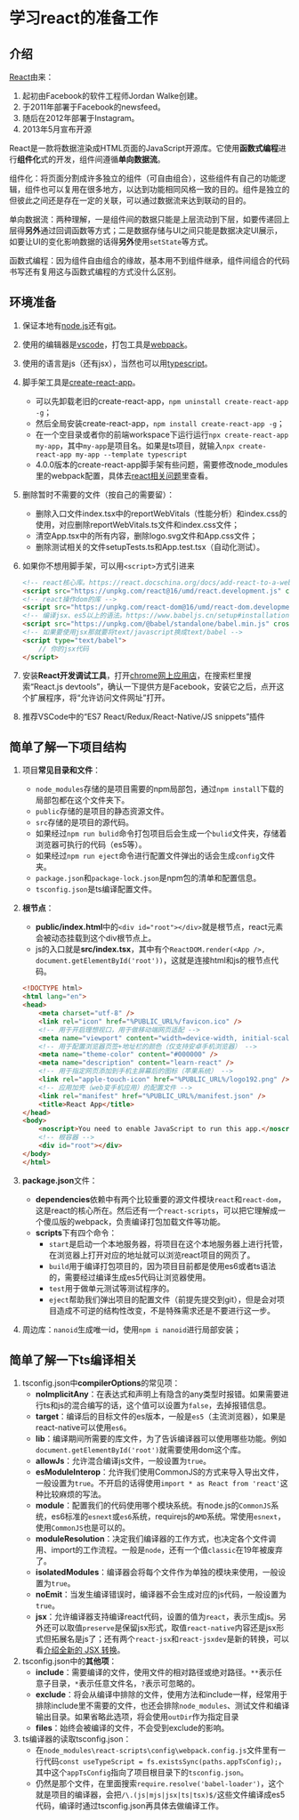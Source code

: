# 学习react的准备工作

## 介绍

[React](https://react.docschina.org/)由来：

1. 起初由Facebook的软件工程师Jordan Walke创建。
2. 于2011年部署于Facebook的newsfeed。
3. 随后在2012年部署于Instagram。
4. 2013年5月宣布开源

React是一款将数据渲染成HTML页面的JavaScript开源库。它使用**函数式编程**进行**组件化**式的开发，组件间遵循**单向数据流**。

组件化：将页面分割成许多独立的组件（可自由组合），这些组件有自己的功能逻辑，组件也可以复用在很多地方，以达到功能相同风格一致的目的。组件是独立的但彼此之间还是存在一定的关联，可以通过数据流来达到联动的目的。

单向数据流：两种理解，一是组件间的数据只能是上层流动到下层，如要传递回上层得**另外**通过回调函数等方式；二是数据存储与UI之间只能是数据决定UI展示，如要让UI的变化影响数据的话得**另外**使用`setState`等方式。

函数式编程：因为组件自由组合的缘故，基本用不到组件继承，组件间组合的代码书写还有复用这与函数式编程的方式没什么区别。

## 环境准备

1. 保证本地有[node.js](/book-web/常用工具/Npm的使用.md)还有[git](/book-web/常用工具/Git的使用.md)。
2. 使用的编辑器是[vscode](/book-web/常用工具/VSCode的使用.md)，打包工具是[webpack](/book-web/常用工具/webpack的使用.md)。
3. 使用的语言是js（还有jsx），当然也可以用[typescript](/book-web/html、css、js、ts/学习TypeScript/TypeScript简介.md)。
4. 脚手架工具是[create-react-app](https://github.com/facebook/create-react-app)。
    - 可以先卸载老旧的create-react-app，`npm uninstall create-react-app -g`；
    - 然后全局安装create-react-app，`npm install create-react-app -g`；
    - 在一个空目录或者你的前端workspace下运行运行`npx create-react-app my-app`，其中`my-app`是项目名。如果是ts项目，就输入`npx create-react-app my-app --template typescript`
    - 4.0.0版本的create-react-app脚手架有些问题，需要修改node_modules里的webpack配置，具体去[react相关问题](./react相关问题.md)里查看。
5. 删除暂时不需要的文件（按自己的需要留）：
    - 删除入口文件index.tsx中的reportWebVitals（性能分析）和index.css的使用，对应删除reportWebVitals.ts文件和index.css文件；
    - 清空App.tsx中的所有内容，删除logo.svg文件和App.css文件；
    - 删除测试相关的文件setupTests.ts和App.test.tsx（自动化测试）。
6. 如果你不想用脚手架，可以用`<script>`方式引进来

    ```html
    <!-- react核心库。https://react.docschina.org/docs/add-react-to-a-website.html -->
    <script src="https://unpkg.com/react@16/umd/react.development.js" crossorigin></script>
    <!-- react操作dom的库 -->
    <script src="https://unpkg.com/react-dom@16/umd/react-dom.development.js" crossorigin></script>
    <!-- 编译jsx、es5以上的语法。https://www.babeljs.cn/setup#installation -->
    <script src="https://unpkg.com/@babel/standalone/babel.min.js" crossorigin></script>
    <!-- 如果要使用jsx那就要将text/javascript换成text/babel -->
    <script type="text/babel">
        // 你的jsx代码
    </script>
    ```

7. 安装**React开发调试工具**，打开[chrome网上应用店](https://chrome.google.com/webstore/category/extensions)，在搜索栏里搜索“React.js devtools”，确认一下提供方是Facebook，安装它之后，点开这个扩展程序，将“允许访问文件网址”打开。

8. 推荐VSCode中的“ES7 React/Redux/React-Native/JS snippets”插件

## 简单了解一下项目结构

1. 项目**常见目录和文件**：
    - `node_modules`存储的是项目需要的npm局部包，通过`npm install`下载的局部包都在这个文件夹下。
    - `public`存储的是项目的静态资源文件。
    - `src`存储的是项目的源代码。
    - 如果经过`npm run bulid`命令打包项目后会生成一个`bulid`文件夹，存储着浏览器可执行的代码（es5等）。
    - 如果经过`npm run eject`命令进行配置文件弹出的话会生成`config`文件夹。
    - `package.json`和`package-lock.json`是npm包的清单和配置信息。
    - `tsconfig.json`是ts编译配置文件。
2. **根节点**：
    - **public/index.html**中的`<div id="root"></div>`就是根节点，react元素会被动态挂载到这个div根节点上。
    - js的入口就是**src/index.tsx**，其中有个`ReactDOM.render(<App />, document.getElementById('root'))`，这就是连接html和js的根节点代码。

    ```html
    <!DOCTYPE html>
    <html lang="en">
    <head>
        <meta charset="utf-8" />
        <link rel="icon" href="%PUBLIC_URL%/favicon.ico" />
        <!-- 用于开启理想视口，用于做移动端网页适配 -->
        <meta name="viewport" content="width=device-width, initial-scale=1" />
        <!-- 用于配置浏览器页签+地址栏的颜色（仅支持安卓手机浏览器） -->
        <meta name="theme-color" content="#000000" />
        <meta name="description" content="learn-react" />
        <!-- 用于指定网页添加到手机主屏幕后的图标（苹果系统） -->
        <link rel="apple-touch-icon" href="%PUBLIC_URL%/logo192.png" />
        <!-- 应用加壳（web变手机应用）的配置文件 -->
        <link rel="manifest" href="%PUBLIC_URL%/manifest.json" />
        <title>React App</title>
    </head>
    <body>
        <noscript>You need to enable JavaScript to run this app.</noscript>
        <!-- 根容器 -->
        <div id="root"></div>
    </body>
    </html>
    ```

3. **package.json**文件：
    - **dependencies**依赖中有两个比较重要的源文件模块`react`和`react-dom`，这是react的核心所在。然后还有一个`react-scripts`，可以把它理解成一个傻瓜版的webpack，负责编译打包加载文件等功能。
    - **scripts**下有四个命令：
      - `start`是启动一个本地服务器，将项目在这个本地服务器上进行托管，在浏览器上打开对应的地址就可以浏览react项目的网页了。
      - `build`用于编译打包项目的，因为项目目前都是使用es6或者ts语法的，需要经过编译生成es5代码让浏览器使用。
      - `test`用于做单元测试等测试程序的。
      - `eject`帮助我们弹出项目的配置文件（前提先提交到git），但是会对项目造成不可逆的结构性改变，不是特殊需求还是不要进行这一步。

4. 周边库：`nanoid`生成唯一id，使用`npm i nanoid`进行局部安装；

## 简单了解一下ts编译相关

1. tsconfig.json中**compilerOptions**的常见项：
    - **noImplicitAny**：在表达式和声明上有隐含的any类型时报错。如果需要进行ts和js的混合编写的话，这个值可以设置为`false`，去掉报错信息。
    - **target**：编译后的目标文件的es版本，一般是`es5`（主流浏览器），如果是react-native可以使用`es6`。
    - **lib**：编译期间所需要的库文件，为了告诉编译器可以使用哪些功能。例如`document.getElementById('root')`就需要使用dom这个库。
    - **allowJs**：允许混合编译js文件，一般设置为`true`。
    - **esModuleInterop**：允许我们使用CommonJS的方式来导入导出文件，一般设置为`true`。不开启的话得使用`import * as React from 'react'`这种比较麻烦的写法。
    - **module**：配置我们的代码使用哪个模块系统。有node.js的`CommonJS`系统，es6标准的`esnext`或`es6`系统，requirejs的`AMD`系统。常使用`esnext`，使用`CommonJS`也是可以的。
    - **moduleResolution**：决定我们编译器的工作方式，也决定各个文件调用、import的工作流程。一般是`node`，还有一个值`classic`在19年被废弃了。
    - **isolatedModules**：编译器会将每个文件作为单独的模块来使用，一般设置为`true`。
    - **noEmit**：当发生编译错误时，编译器不会生成对应的js代码，一般设置为`true`。
    - **jsx**：允许编译器支持编译react代码，设置的值为`react`，表示生成js。另外还可以取值`preserve`是保留jsx形式，取值`react-native`内容还是jsx形式但拓展名是js了；还有两个`react-jsx`和`react-jsxdev`是新的转换，可以看[介绍全新的 JSX 转换](https://zh-hans.reactjs.org/blog/2020/09/22/introducing-the-new-jsx-transform.html)。
2. tsconfig.json中的**其他项**：
    - **include**：需要编译的文件，使用文件的相对路径或绝对路径。`**`表示任意子目录，`*`表示任意文件名，`?`表示可忽略的。
    - **exclude**：将会从编译中排除的文件，使用方法和include一样，经常用于排除include里不需要的文件，也还会排除`node_modules`、测试文件和编译输出目录。如果省略此选项，将会使用`outDir`作为指定目录
    - **files**：始终会被编译的文件，不会受到exclude的影响。
3. ts编译器的读取tsconfig.json：
    - 在`node_modules\react-scripts\config\webpack.config.js`文件里有一行代码`const useTypeScript = fs.existsSync(paths.appTsConfig);`，其中这个`appTsConfig`指向了项目根目录下的`tsconfig.json`。
    - 仍然是那个文件，在里面搜索`require.resolve('babel-loader')`，这个就是项目的编译器，会把`/\.(js|mjs|jsx|ts|tsx)$/`这些文件编译成es5代码，编译时通过tsconfig.json再具体去做编译工作。
